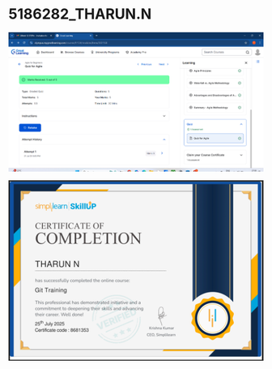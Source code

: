 # 5186282_THARUN.N

![image alt](https://raw.githubusercontent.com/tharunganiga98/5186282_THARUN.N/bbaee440bc7818f7bb0a59d779ffd7b19fd73a35/AGILE%20QUIZ.png)

![image_alt](https://github.com/tharunganiga98/5186282_THARUN.N/blob/261dde55f4bea937f721c7a05843ae8f046e60c3/Screenshot%202025-07-28%20210344.png)
